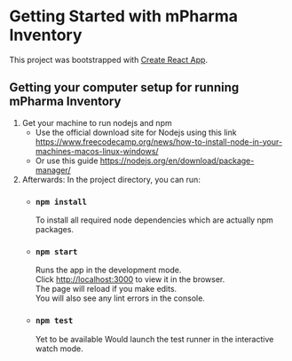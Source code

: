# Getting Started with mPharma Inventory

This project was bootstrapped with [Create React App](https://github.com/facebook/create-react-app).

## Getting your computer setup for running mPharma Inventory
1. Get your machine to run nodejs and npm
    * Use the official download site for Nodejs using this link https://www.freecodecamp.org/news/how-to-install-node-in-your-machines-macos-linux-windows/
    * Or use this guide https://nodejs.org/en/download/package-manager/
2. Afterwards: In the project directory, you can run:
    * ### `npm install`
        To install all required node dependencies which are actually npm packages.
    * ### `npm start`
      Runs the app in the development mode.\
      Click [http://localhost:3000](http://localhost:3000) to view it in the browser.\
      The page will reload if you make edits.\
      You will also see any lint errors in the console.
    * ### `npm test`
      Yet to be available
      Would launch the test runner in the interactive watch mode.